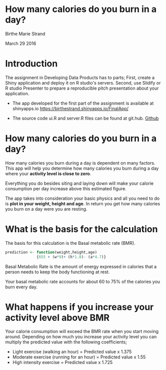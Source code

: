 
How many calories do you burn in a day?
========================================================

Birthe Marie Strand

March 29 2016

Introduction
========================================================
The assignment in Developing Data Products has to parts; First, create a Shiny application and deploy it on R studio's servers. Second,  use Slidify or R studio Presenter to prepare a reproducible pitch presentation about your application.

- The app developed for the first part of the assignment is available at shinyapps.io https://birthestrand.shinyapps.io/FinalApp/

- The source code ui.R and server.R files can be found at git.hub. 
<a href="https://github.com/Tirilbirthe/Datasciencecoursera.git" target="_top"/>Github</a>


How many calories do you burn in a day?
========================================================
How many calories you burn during a day is dependent on many factors. This app will help you determine how many calories you burn during a day where your **activity level is close to zero**. 

Everything you do besides siting and laying down will make your calorie consumption per day increase above this estimated figure. 

The app takes into consideration your basic physics and all you need to do is **plot in your weight, height and age**. In return you get how many calories you burn on a day were you are resting. 

What is the basis for the calculation
=========================================================

The basis for this calculation is the Basal metabolic rate (BMR). 

```r
prediction <- function(weight,height,age) 
              {655 + (w*9)+ (h*1.8)- (a*4.7)}
```
Basal Metabolic Rate is the amount of energy expressed in calories that a person needs to keep the body functioning at rest. 

Your basal metabolic rate accounts for about 60 to 75% of the calories you burn every day. 

What happens if you increase your activity level above BMR
=========================================================
Your calorie consumption will exceed the BMR rate when you start moving around.  Depending on how much you increase your activity level you can multiply the predicted value with the following coefficients; 

- Light exercise (walking an hour)        = Predicted value x 1.375
- Moderate exercise (running for an hour) = Predicted value x 1.55
- High intensity exercise                 = Predicted value x 1.725
 
 

 
